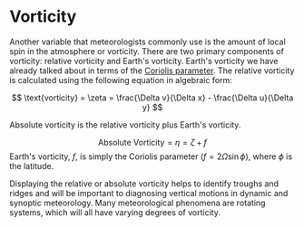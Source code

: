 # Vorticity

Another variable that meteorologists commonly use is the amount of local
spin in the atmosphere or vorticity. There are two primary components of
vorticity: relative vorticity and Earth's vorticity. Earth's vorticity
we have already talked about in terms of the
[Coriolis parameter](../atmospheric_forces/coriolis_force.md). The
relative vorticity is calculated using the following equation in algebraic form:

$$
\text{vorticity} = \zeta = \frac{\Delta v}{\Delta x} - \frac{\Delta u}{\Delta y}
$$

Absolute vorticity is the relative vorticity plus Earth's vorticity.

$$
\text{Absolute Vorticity} = \eta = \zeta + f 
$$
Earth's vorticity, $f$, is simply the Coriolis parameter
($f = 2\Omega\sin{\phi)}$, where $\phi$ is the latitude.

Displaying the relative or absolute vorticity helps to identify troughs
and ridges and will be important to diagnosing vertical motions in
dynamic and synoptic meteorology. Many meteorological phenomena are
rotating systems, which will all have varying degrees of vorticity.